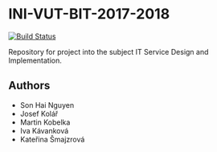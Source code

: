 # INI-VUT-BIT-2017-2018
[![Build Status](https://travis-ci.com/martinkobelka/INI-VUT-BIT-2017-2018.svg?token=dHk9Rwh2CD43xY5HbRpW&branch=master)](https://travis-ci.com/martinkobelka/INI-VUT-BIT-2017-2018)

Repository for project into the subject IT Service Design and Implementation.

Authors
------------ 
* Son Hai Nguyen
* Josef Kolář
* Martin Kobelka
* Iva Kávanková
* Kateřina Šmajzrová
